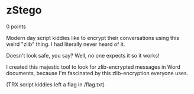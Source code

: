 # zStego
0 points

Modern day script kiddies like to encrypt their conversations using this weird "zlib" thing. I had literally never heard of it.

Doesn't look safe, you say? Well, no one expects it so it works!

I created this majestic tool to look for zlib-encrypted messages in Word documents, because I'm fascinated by this zlib-encryption everyone uses.

(TRX script kiddies left a flag in /flag.txt)

